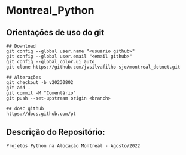# Montreal_Python

## Orientações de uso do git

```
## Download
git config --global user.name "<usuario github>"
git config --global user.email "<email github>"
git config --global color.ui auto
git clone https://github.com/jvsilvafilho-sjc/montreal_dotnet.git

## Alterações
git checkout -b v20230802
git add .
git commit -M "Comentário"
git push --set-upstream origin <branch>

## dosc github
https://docs.github.com/pt

```

## Descrição do Repositório:

```
Projetos Python na Alocação Montreal - Agosto/2022
```
